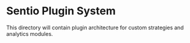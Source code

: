 # Sentio Plugin System

This directory will contain plugin architecture for custom strategies and analytics modules.